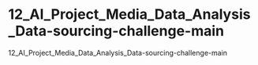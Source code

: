 # 12_AI_Project_Media_Data_Analysis_Data-sourcing-challenge-main
12_AI_Project_Media_Data_Analysis_Data-sourcing-challenge-main
